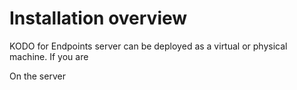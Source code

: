 # Installation overview

KODO for Endpoints server can be deployed as a virtual or physical machine. If you are 

On the server

